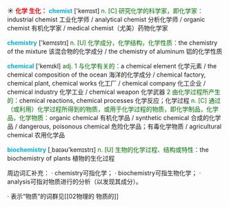 ☀ <font color="red">**化学 生化：**</font>
<font color="sky blue">**chemist**</font> ['kemɪst]
<font color="rgb(227, 108, 9)">n. [C] 研究化学的科学家，即化学家：</font>industrial chemist 工业化学师 / analytical chemist 分析化学师 / organic chemist 有机化学家 / medical chemist（尤美）药物化学家

<font color="sky blue">**chemistry**</font> ['kemɪstrɪ] 
<font color="rgb(227, 108, 9)">n. [U] 化学成分，化学结构，化学性质：</font>the chemistry of the mixture 该混合物的化学成分 / the chemistry of aluminum 铝的化学性质

<font color="sky blue">**chemical**</font> ['kemɪkl] 
<font color="rgb(227, 108, 9)">adj. 1 与化学有关的：</font>a chemical element 化学元素 / the chemical composition of the ocean 海洋的化学成分 / chemical factory, chemical plant, chemical works 化工厂 / chemical company 化工企业 / chemical industry 化学工业 / chemical weapon 化学武器 <font color="rgb(227, 108, 9)">2 由化学过程所产生的：</font>chemical reactions, chemical processes 化学反应；化学过程 <font color="rgb(227, 108, 9)">n. [C] 通过（或利用）化学过程所得到的物质，或用于化学过程的物质，即化学制品，化学品，化学物质：</font>organic chemical 有机化学品 / synthetic chemical 合成的化学品 / dangerous, poisonous chemical 危险化学品；有毒化学物质 / agricultural chemical 农用化学品

<font color="sky blue">**biochemistry**</font> [͵baɪəʊ'kemɪstrɪ] 
<font color="rgb(227, 108, 9)">n. [U] 生物的化学过程、结构或特性：</font>the biochemistry of plants 植物的生化过程

周边词汇补充：
· chemistry可指化学；
· biochemistry可指生物化学；
· analysis可指对物质进行的分析（以发现其成分）。

· 表示“物质”的词群见[[02物理的 物质的]]
